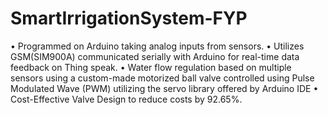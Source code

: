 # SmartIrrigationSystem-FYP

• Programmed on Arduino taking analog inputs from sensors.
• Utilizes GSM(SIM900A) communicated serially with Arduino for real-time data feedback on Thing speak.
• Water flow regulation based on multiple sensors using a custom-made motorized ball valve controlled using Pulse Modulated Wave (PWM) utilizing the servo library offered by Arduino IDE
• Cost-Effective Valve Design to reduce costs by 92.65%.
